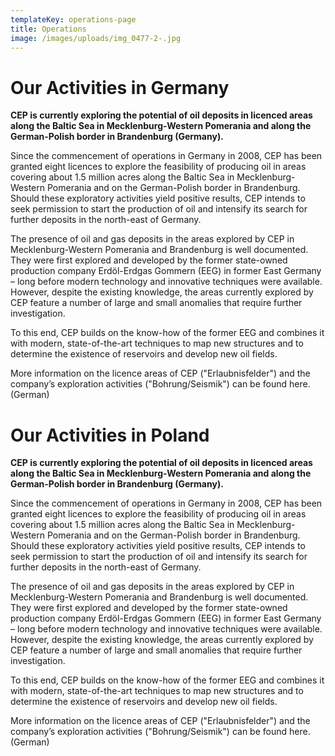 ```yaml
---
templateKey: operations-page
title: Operations
image: /images/uploads/img_0477-2-.jpg
---
```

# Our Activities in Germany

**CEP is currently exploring the potential of oil deposits in licenced areas along the Baltic Sea in Mecklenburg-Western Pomerania and along the German-Polish border in Brandenburg (Germany).**
 
Since the commencement of operations in Germany in 2008, CEP has been granted eight licences to explore the feasibility of producing oil in areas covering about 1.5 million acres along the Baltic Sea in Mecklenburg-Western Pomerania and on the German-Polish border in Brandenburg. Should these exploratory activities yield positive results, CEP intends to seek permission to start the production of oil and intensify its search for further deposits in the north-east of Germany.  
 
The presence of oil and gas deposits in the areas explored by CEP in Mecklenburg-Western Pomerania and Brandenburg is well documented. They were first explored and developed by the former state-owned production company Erdöl-Erdgas Gommern (EEG) in former East Germany – long before modern technology and innovative techniques were available. However, despite the existing knowledge, the areas currently explored by CEP feature a number of large and small anomalies that require further investigation.  
 
To this end, CEP builds on the know-how of the former EEG and combines it with modern, state-of-the-art techniques to map new structures and to determine the existence of reservoirs and develop new oil fields. 
 
More information on the licence areas of CEP ("Erlaubnisfelder") and the company’s exploration activities ("Bohrung/Seismik") can be found here. (German) 

# Our Activities in Poland

**CEP is currently exploring the potential of oil deposits in licenced areas along the Baltic Sea in Mecklenburg-Western Pomerania and along the German-Polish border in Brandenburg (Germany).**
 
Since the commencement of operations in Germany in 2008, CEP has been granted eight licences to explore the feasibility of producing oil in areas covering about 1.5 million acres along the Baltic Sea in Mecklenburg-Western Pomerania and on the German-Polish border in Brandenburg. Should these exploratory activities yield positive results, CEP intends to seek permission to start the production of oil and intensify its search for further deposits in the north-east of Germany.  
 
The presence of oil and gas deposits in the areas explored by CEP in Mecklenburg-Western Pomerania and Brandenburg is well documented. They were first explored and developed by the former state-owned production company Erdöl-Erdgas Gommern (EEG) in former East Germany – long before modern technology and innovative techniques were available. However, despite the existing knowledge, the areas currently explored by CEP feature a number of large and small anomalies that require further investigation.  
 
To this end, CEP builds on the know-how of the former EEG and combines it with modern, state-of-the-art techniques to map new structures and to determine the existence of reservoirs and develop new oil fields. 
 
More information on the licence areas of CEP ("Erlaubnisfelder") and the company’s exploration activities ("Bohrung/Seismik") can be found here. (German) 